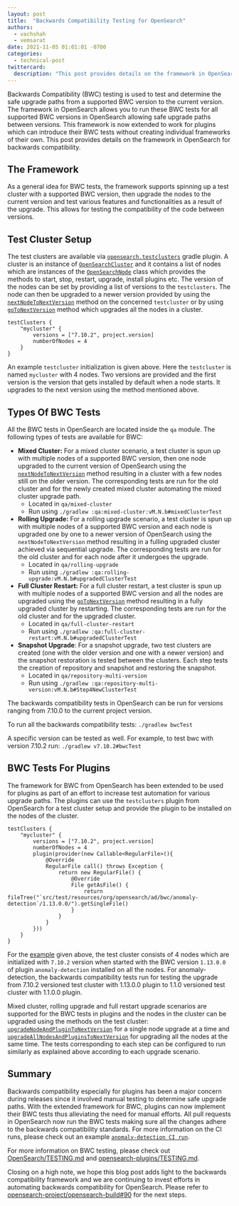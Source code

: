 ```yaml
---
layout: post
title:  "Backwards Compatibility Testing for OpenSearch"
authors: 
  - vachshah
  - vemsarat
date: 2021-11-05 01:01:01 -0700
categories: 
  - technical-post
twittercard:
  description: "This post provides details on the framework in OpenSearch for backwards compatibility testing."
---
```


Backwards Compatibility (BWC) testing is used to test and determine the safe upgrade paths from a supported BWC version to the current version. The framework in OpenSearch allows you to run these BWC tests for all supported BWC versions in OpenSearch allowing safe upgrade paths between versions. This framework is now extended to work for plugins which can introduce their BWC tests without creating individual frameworks of their own. This post provides details on the framework in OpenSearch for backwards compatibility.

## The Framework

As a general idea for BWC tests, the framework supports spinning up a test cluster with a supported BWC version, then upgrade the nodes to the current version and test various features and functionalities as a result of the upgrade. This allows for testing the compatibility of the code between versions.

## Test Cluster Setup

The test clusters are available via  [`opensearch.testclusters`](https://github.com/opensearch-project/OpenSearch/blob/f54cc382d53f76b4edefc919cc69192dee456b33/buildSrc/src/main/java/org/opensearch/gradle/testclusters/TestClustersPlugin.java) gradle plugin. A cluster is an instance of [`OpenSearchCluster`](https://github.com/opensearch-project/OpenSearch/blob/f54cc382d53f76b4edefc919cc69192dee456b33/buildSrc/src/main/java/org/opensearch/gradle/testclusters/OpenSearchCluster.java) and it contains a list of nodes which are instances of the [`OpenSearchNode`](https://github.com/opensearch-project/OpenSearch/blob/f54cc382d53f76b4edefc919cc69192dee456b33/buildSrc/src/main/java/org/opensearch/gradle/testclusters/OpenSearchNode.java) class which provides the methods to start, stop, restart, upgrade, install plugins etc. The version of the nodes can be set by providing a list of versions to the `testclusters`. The node can then be upgraded to a newer version provided by using the [`nextNodeToNextVersion`](https://github.com/opensearch-project/OpenSearch/blob/f54cc382d53f76b4edefc919cc69192dee456b33/buildSrc/src/main/java/org/opensearch/gradle/testclusters/OpenSearchCluster.java#L412) method on the concerned `testcluster` or by using [`goToNextVersion`](https://github.com/opensearch-project/OpenSearch/blob/f54cc382d53f76b4edefc919cc69192dee456b33/buildSrc/src/main/java/org/opensearch/gradle/testclusters/OpenSearchCluster.java#L392) method which upgrades all the nodes in a cluster.

```
testClusters {
    "mycluster" {
        versions = ["7.10.2", project.version]
        numberOfNodes = 4
    }
}
```

An example `testcluster` initialization is given above. Here the `testcluster` is named `mycluster` with 4 nodes. Two versions are provided and the first version is the version that gets installed by default when a node starts. It upgrades to the next version using the method mentioned above.

## Types Of BWC Tests

All the BWC tests in OpenSearch are located inside the `qa` module. The following types of tests are available for BWC:

* **Mixed Cluster:** For a mixed cluster scenario, a test cluster is spun up with multiple nodes of a supported BWC version, then one node upgraded to the current version of OpenSearch using the [`nextNodeToNextVersion`](https://github.com/opensearch-project/OpenSearch/blob/f54cc382d53f76b4edefc919cc69192dee456b33/buildSrc/src/main/java/org/opensearch/gradle/testclusters/OpenSearchCluster.java#L412) method resulting in a cluster with a few nodes still on the older version. The corresponding tests are run for the old cluster and for the newly created mixed cluster automating the mixed cluster upgrade path. 
    * Located in  `qa/mixed-cluster` 
    * Run using  `./gradlew :qa:mixed-cluster:vM.N.b#mixedClusterTest`
* **Rolling Upgrade:** For a rolling upgrade scenario, a test cluster is spun up with multiple nodes of a supported BWC version and each node is upgraded one by one to a newer version of OpenSearch using the `nextNodeToNextVersion` method resulting in a fulling upgraded cluster achieved via sequential upgrade. The corresponding tests are run for the old cluster and for each node after it undergoes the upgrade.
    * Located in `qa/rolling-upgrade`
    * Run using `./gradlew :qa:rolling-upgrade:vM.N.b#upgradedClusterTest`
* **Full Cluster Restart:** For a full cluster restart, a test cluster is spun up with multiple nodes of a supported BWC version and all the nodes are upgraded using the [`goToNextVersion`](https://github.com/opensearch-project/OpenSearch/blob/f54cc382d53f76b4edefc919cc69192dee456b33/buildSrc/src/main/java/org/opensearch/gradle/testclusters/OpenSearchCluster.java#L392) method resulting in a fully upgraded cluster by restarting. The corresponding tests are run for the old cluster and for the upgraded cluster.
    * Located in `qa/full-cluster-restart`
    * Run using `./gradlew :qa:full-cluster-restart:vM.N.b#upgradedClusterTest`
* **Snapshot Upgrade**: For a snapshot upgrade, two test clusters are created (one with the older version and one with a newer version) and the snapshot restoration is tested between the clusters. Each step tests the creation of repository and snapshot and restoring the snapshot.
    * Located in `qa/repository-multi-version`
    * Run using `./gradlew :qa:repository-multi-version:vM.N.b#Step4NewClusterTest`

The backwards compatibility tests in OpenSearch can be run for versions ranging from 7.10.0 to the current project version.

To run all the backwards compatibility tests:
 `./gradlew bwcTest`

A specific version can be tested as well. For example, to test bwc with version 7.10.2 run:
`./gradlew v7.10.2#bwcTest`

## BWC Tests For Plugins

The framework for BWC from OpenSearch has been extended to be used for plugins as part of an effort to increase test automation for various upgrade paths. The plugins can use the `testclusters` plugin from OpenSearch for a test cluster setup and provide the plugin to be installed on the nodes of the cluster. 

```
testClusters {
    "mycluster" {
        versions = ["7.10.2", project.version]
        numberOfNodes = 4
        plugin(provider(new Callable<RegularFile>(){
            @Override
            RegularFile call() throws Exception {
                return new RegularFile() {
                    @Override
                    File getAsFile() {
                        return fileTree("`src/test/resources/org/opensearch/ad/bwc/anomaly-detection`/1.13.0.0/").getSingleFile()
                    }
                }
            }
        }))
    }
}
```

For the [example](https://github.com/opensearch-project/anomaly-detection/blob/44baa818f8cdc7bc44e98781c3716b98a83b2986/build.gradle) given above, the test cluster consists of 4 nodes which are initialized with `7.10.2` version when started with the BWC version `1.13.0.0` of plugin `anomaly-detection` installed on all the nodes. For anomaly-detection, the backwards compatibility tests run for testing the upgrade from 7.10.2 versioned test cluster with 1.13.0.0 plugin to 1.1.0 versioned test cluster with 1.1.0.0 plugin.

Mixed cluster, rolling upgrade and full restart upgrade scenarios are supported for the BWC tests in plugins and the nodes in the cluster can be upgraded using the methods on the test cluster:  [`upgradeNodeAndPluginToNextVersion`](https://github.com/opensearch-project/OpenSearch/blob/f54cc382d53f76b4edefc919cc69192dee456b33/buildSrc/src/main/java/org/opensearch/gradle/testclusters/OpenSearchCluster.java#L417) for a single node upgrade at a time and [`upgradeAllNodesAndPluginsToNextVersion`](https://github.com/opensearch-project/OpenSearch/blob/f54cc382d53f76b4edefc919cc69192dee456b33/buildSrc/src/main/java/org/opensearch/gradle/testclusters/OpenSearchCluster.java#L399) for upgrading all the nodes at the same time. The tests corresponding to each step can be configured to run similarly as explained above according to each upgrade scenario.

## Summary

Backwards compatibility especially for plugins has been a major concern during releases since it involved manual testing to determine safe upgrade paths. With the extended framework for BWC, plugins can now implement their BWC tests thus alleviating the need for manual efforts. All pull requests in OpenSearch now run the BWC tests making sure all the changes adhere to the backwards compatibility standards. For more information on the CI runs, please check out an example [`anomaly-detection CI run`](https://github.com/opensearch-project/anomaly-detection/runs/4083627403).

For more information on BWC testing, please check out [OpenSearch/TESTING.md](https://github.com/opensearch-project/OpenSearch/blob/f54cc382d53f76b4edefc919cc69192dee456b33/TESTING.md#testing-backwards-compatibility) and [opensearch-plugins/TESTING.md](https://github.com/opensearch-project/opensearch-plugins/blob/b606c9e17163311ce2dee05a7a5d6f557e5fc197/TESTING.md#backwards-compatibility-testing).

Closing on a high note, we hope this blog post adds light to the backwards compatibility framework and we are continuing to invest efforts in automating backwards compatibility for OpenSearch. Please refer to [opensearch-project/opensearch-build#90](https://github.com/opensearch-project/opensearch-build/issues/90) for the next steps.
